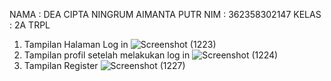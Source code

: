NAMA : DEA CIPTA NINGRUM AIMANTA PUTR
NIM : 362358302147
KELAS : 2A TRPL
1. Tampilan Halaman Log in
   ![Screenshot (1223)](https://github.com/user-attachments/assets/889d5ed1-96ec-4889-a4e1-29be68f6d98f)
2. Tampilan profil setelah melakukan log in
   ![Screenshot (1224)](https://github.com/user-attachments/assets/15a648a9-19e8-4896-99b8-0aab2871cf2e)
3. Tampilan Register
   ![Screenshot (1227)](https://github.com/user-attachments/assets/ea309cda-00cb-49b3-8ca6-fdd1dbacd3ed)

